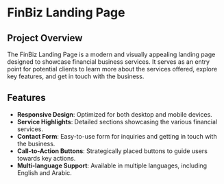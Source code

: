 # FinBiz Landing Page

## Project Overview

The FinBiz Landing Page is a modern and visually appealing landing page designed to showcase financial business services. It serves as an entry point for potential clients to learn more about the services offered, explore key features, and get in touch with the business.

## Features

- **Responsive Design**: Optimized for both desktop and mobile devices.
- **Service Highlights**: Detailed sections showcasing the various financial services.
- **Contact Form**: Easy-to-use form for inquiries and getting in touch with the business.
- **Call-to-Action Buttons**: Strategically placed buttons to guide users towards key actions.
- **Multi-language Support**: Available in multiple languages, including English and Arabic.

